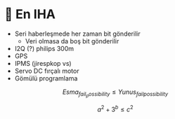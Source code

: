 # 🌌 En IHA

* Seri haberleşmede her zaman bit gönderilir
  * Veri olmasa da boş bit gönderilir
* I2Q \(?\) philips  300m
* GPS
* IPMS \(jirespkop vs\)
* Servo DC fırçalı motor
* Gömülü programlama

$$Esma_{fail_possibility} \leq Yunus_{fail possibility}$$



$$
a ^2 + 3^b \leq c^2
$$

